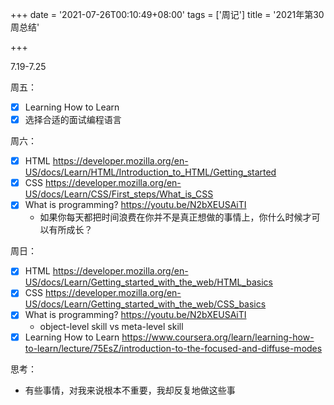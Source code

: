 +++
date = '2021-07-26T00:10:49+08:00'
tags = ['周记']
title = '2021年第30周总结'

+++

7.19-7.25

周五：

- [x] Learning How to Learn
- [x] 选择合适的面试编程语言

周六：

- [x] HTML <https://developer.mozilla.org/en-US/docs/Learn/HTML/Introduction_to_HTML/Getting_started>
- [x] CSS <https://developer.mozilla.org/en-US/docs/Learn/CSS/First_steps/What_is_CSS>
- [x] What is programming? <https://youtu.be/N2bXEUSAiTI>
  - 如果你每天都把时间浪费在你并不是真正想做的事情上，你什么时候才可以有所成长？

周日：

- [x] HTML <https://developer.mozilla.org/en-US/docs/Learn/Getting_started_with_the_web/HTML_basics>
- [x] CSS <https://developer.mozilla.org/en-US/docs/Learn/Getting_started_with_the_web/CSS_basics>
- [x] What is programming? <https://youtu.be/N2bXEUSAiTI>
  - object-level skill vs meta-level skill
- [x] Learning How to Learn <https://www.coursera.org/learn/learning-how-to-learn/lecture/75EsZ/introduction-to-the-focused-and-diffuse-modes>

思考：

- 有些事情，对我来说根本不重要，我却反复地做这些事

